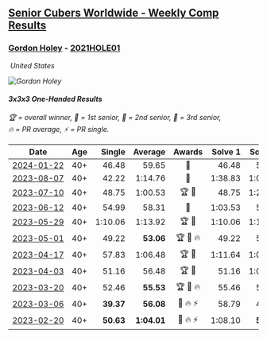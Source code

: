 <style>table {white-space: nowrap;}</style>
<link rel="stylesheet" type="text/css" href="/scw-comp/css/flags.css" />

## [Senior Cubers Worldwide - Weekly Comp Results](/scw-comp/results/)
### [Gordon Holey](README.md) - [2021HOLE01](https://www.worldcubeassociation.org/persons/2021HOLE01?event=333oh)

<i class="flag flag-US" />&nbsp;United States

![Gordon Holey](1642020105.jpg)

#### 3x3x3 One-Handed Results

<span style="white-space: nowrap;">🏆 = overall winner</span>, <span style="white-space: nowrap;">🥇 = 1st senior</span>, <span style="white-space: nowrap;">🥈 = 2nd senior</span>, <span style="white-space: nowrap;">🥉 = 3rd senior</span>, <span style="white-space: nowrap;">🔥 = PR average</span>, <span style="white-space: nowrap;">⚡ = PR single</span>.

| Date | Age | Single | Average | Awards | Solve 1 | Solve 2 | Solve 3 | Solve 4 | Solve 5 | Video |
| :--: | :--: | --: | --: | :--: | --: | --: | --: | --: | --: | :-- |
| [2024-01-22](../../results/2024-01-22/333oh.md) | 40+ | 46.48 | 59.65 | 🥈 | 46.48 | 59.62 | 1:12.84 | DNS | DNS | [Desktop](https://www.facebook.com/766997877/videos/7477458108940406) / [Mobile](https://m.facebook.com/766997877/videos/7477458108940406) |
| [2023-08-07](../../results/2023-08-07/333oh.md) | 40+ | 42.22 | 1:14.76 | 🥈 | 1:38.83 | 1:00.17 | 42.22 | DNF | 1:05.28 | [Desktop](https://www.facebook.com/766997877/videos/190815683824726) / [Mobile](https://m.facebook.com/766997877/videos/190815683824726) |
| [2023-07-10](../../results/2023-07-10/333oh.md) | 40+ | 48.75 | 1:00.53 | 🏆 🥇 | 48.75 | 1:21.51 | 51.32 | DNS | DNS | [Desktop](https://www.facebook.com/events/198208716234931/permalink/203284699060666) / [Mobile](https://m.facebook.com/events/198208716234931?view=permalink&id=203284699060666) |
| [2023-06-12](../../results/2023-06-12/333oh.md) | 40+ | 54.99 | 58.31 | 🥇 | 1:03.53 | 56.40 | 54.99 | DNS | DNS | [Desktop](https://www.facebook.com/events/2098018943739146/permalink/2105972019610505) / [Mobile](https://m.facebook.com/events/2098018943739146?view=permalink&id=2105972019610505) |
| [2023-05-29](../../results/2023-05-29/333oh.md) | 40+ | 1:10.06 | 1:13.92 | 🏆 🥇 | 1:10.06 | 1:10.53 | 1:21.16 | DNS | DNS | [Desktop](https://www.facebook.com/766997877/videos/1346573782567010) / [Mobile](https://m.facebook.com/766997877/videos/1346573782567010) |
| [2023-05-01](../../results/2023-05-01/333oh.md) | 40+ | 49.22 | **53.06** | 🏆 🥇 🔥 | 49.22 | 53.05 | 56.90 | DNS | DNS | [Desktop](https://www.facebook.com/766997877/videos/618431099978313) / [Mobile](https://m.facebook.com/766997877/videos/618431099978313) |
| [2023-04-17](../../results/2023-04-17/333oh.md) | 40+ | 57.83 | 1:06.48 | 🏆 🥇 | 1:11.64 | 1:09.98 | 57.83 | DNS | DNS | [Desktop](https://www.facebook.com/766997877/videos/1448595189266065) / [Mobile](https://m.facebook.com/766997877/videos/1448595189266065) |
| [2023-04-03](../../results/2023-04-03/333oh.md) | 40+ | 51.16 | 56.48 | 🏆 🥇 | 51.16 | 1:01.10 | 57.18 | DNS | DNS | [Desktop](https://www.facebook.com/766997877/videos/892852438468816) / [Mobile](https://m.facebook.com/766997877/videos/892852438468816) |
| [2023-03-20](../../results/2023-03-20/333oh.md) | 40+ | 52.46 | **55.53** | 🏆 🥇 🔥 | 55.46 | 58.66 | 52.46 | DNS | DNS | [Desktop](https://www.facebook.com/766997877/videos/205115275479129) / [Mobile](https://m.facebook.com/766997877/videos/205115275479129) |
| [2023-03-06](../../results/2023-03-06/333oh.md) | 40+ | **39.37** | **56.08** | 🥈 🔥 ⚡ | 58.79 | 49.81 | **39.37** | 1:08.92 | 59.63 | [Desktop](https://www.facebook.com/766997877/videos/596742045393926) / [Mobile](https://m.facebook.com/766997877/videos/596742045393926) |
| [2023-02-20](../../results/2023-02-20/333oh.md) | 40+ | **50.63** | **1:04.01** | 🥈 🔥 ⚡ | 1:08.10 | **50.63** | 1:13.30 | DNS | DNS | [Desktop](https://www.facebook.com/events/569225115154363/permalink/574075991335942) / [Mobile](https://m.facebook.com/events/569225115154363?view=permalink&id=574075991335942) |


<!-- Global site tag (gtag.js) - Google Analytics -->
<script async src="https://www.googletagmanager.com/gtag/js?id=UA-86348435-3"></script>
<script>window.dataLayer = window.dataLayer || []; function gtag() {dataLayer.push(arguments);} gtag('js', new Date()); gtag('config', 'UA-86348435-3');</script>

